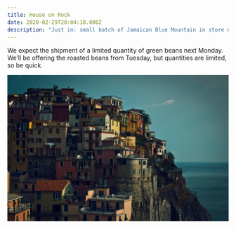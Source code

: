 ```yaml
---
title: House on Rock
date: 2020-02-29T20:04:10.000Z
description: "Just in: small batch of Jamaican Blue Mountain in store next week"
---
```

We expect the shipment of a limited quantity of green beans next Monday. We’ll be offering the roasted beans from Tuesday, but quantities are limited, so be quick.

![](/img/397-536x354.jpg)
